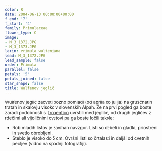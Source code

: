 ```yaml
---
color: R
date: 2004-06-13 00:00:00+00:00
f_end: '7'
f_start: '4'
family: Primulaceae
flower_type: C
image:
- M_3_1372.JPG
- M_3_1373.JPG
latin: Primula wulfeniana
lead: M_3_1372.JPG
lead_sample: false
order: Primula
parallel: false
petals: '5'
petals_joined: false
star_shape: false
title: Wulfenov jeglič
---
```

Wulfenov jeglič zacveti pozno pomladi (od aprila do julija) na gruščnatih tratah in skalovju visoko v slovenskih Alpah. Že na prvi pogled ga boste zaradi podobnosti s  [trobentico](../../primulavulgaris/trobentica/) uvrstili med jegliče, od drugih jegličev z rdečimi ali vijoličnimi cvetovi pa ga boste ločili takole:

-   Rob mladih listov je zavihan navzgor. Listi so debeli in gladki, priostreni in svetlo obrobljeni.
-   Steblo je visoko do 5 cm. Ovršni listi so črtalasti in daljši od cvetnih pecljev (vidno na spodnji fotografiji).
